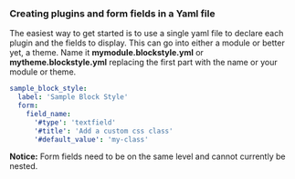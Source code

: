 ### Creating plugins and form fields in a Yaml file

The easiest way to get started is to use a single yaml file to declare each plugin and the fields to display. This can go into either a module or better yet, a theme. Name it **mymodule.blockstyle.yml** or **mytheme.blockstyle.yml** replacing the first part with the name or your module or theme.

```yaml
sample_block_style:
  label: 'Sample Block Style'
  form:
    field_name:
      '#type': 'textfield'
      '#title': 'Add a custom css class'
      '#default_value': 'my-class'
```

**Notice:** Form fields need to be on the same level and cannot currently be nested.